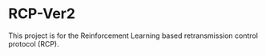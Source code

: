 # RCP-Ver2

This project is for the Reinforcement Learning based retransmission control protocol (RCP). 